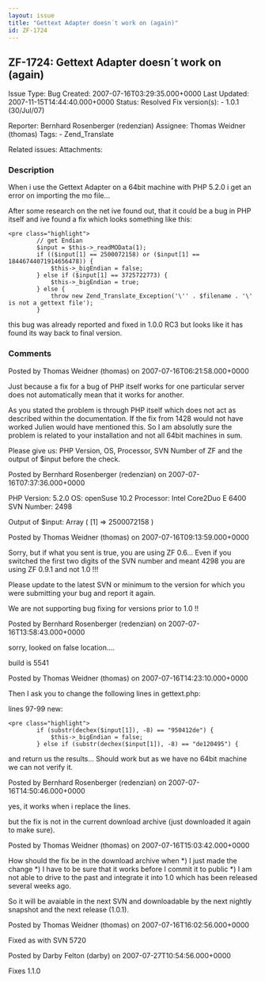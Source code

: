 ```yaml
---
layout: issue
title: "Gettext Adapter doesn´t work on (again)"
id: ZF-1724
---
```


ZF-1724: Gettext Adapter doesn´t work on (again)
------------------------------------------------

 Issue Type: Bug Created: 2007-07-16T03:29:35.000+0000 Last Updated: 2007-11-15T14:44:40.000+0000 Status: Resolved Fix version(s): - 1.0.1 (30/Jul/07)
 
 Reporter:  Bernhard Rosenberger (redenzian)  Assignee:  Thomas Weidner (thomas)  Tags: - Zend\_Translate
 
 Related issues: 
 Attachments: 
### Description

When i use the Gettext Adapter on a 64bit machine with PHP 5.2.0 i get an error on importing the mo file...

After some research on the net ive found out, that it could be a bug in PHP itself and ive found a fix which looks something like this:

 
    <pre class="highlight">
            // get Endian
            $input = $this->_readMOData(1);
            if (($input[1] == 2500072158) or ($input[1] == 18446744071914656478)) {
                $this->_bigEndian = false;
            } else if ($input[1] == 3725722773) {
                $this->_bigEndian = true;
            } else {
                throw new Zend_Translate_Exception('\'' . $filename . '\' is not a gettext file');
            }


this bug was already reported and fixed in 1.0.0 RC3 but looks like it has found its way back to final version.

 

 

### Comments

Posted by Thomas Weidner (thomas) on 2007-07-16T06:21:58.000+0000

Just because a fix for a bug of PHP itself works for one particular server does not automatically mean that it works for another.

As you stated the problem is through PHP itself which does not act as described within the documentation. If the fix from 1428 would not have worked Julien would have mentioned this. So I am absolutly sure the problem is related to your installation and not all 64bit machines in sum.

Please give us: PHP Version, OS, Processor, SVN Number of ZF and the output of $input before the check.

 

 

Posted by Bernhard Rosenberger (redenzian) on 2007-07-16T07:37:36.000+0000

PHP Version: 5.2.0 OS: openSuse 10.2 Processor: Intel Core2Duo E 6400 SVN Number: 2498

Output of $input: Array ( [1] => 2500072158 )

 

 

Posted by Thomas Weidner (thomas) on 2007-07-16T09:13:59.000+0000

Sorry, but if what you sent is true, you are using ZF 0.6... Even if you switched the first two digits of the SVN number and meant 4298 you are using ZF 0.9.1 and not 1.0 !!!

Please update to the latest SVN or minimum to the version for which you were submitting your bug and report it again.

We are not supporting bug fixing for versions prior to 1.0 !!

 

 

Posted by Bernhard Rosenberger (redenzian) on 2007-07-16T13:58:43.000+0000

sorry, looked on false location....

build is 5541

 

 

Posted by Thomas Weidner (thomas) on 2007-07-16T14:23:10.000+0000

Then I ask you to change the following lines in gettext.php:

lines 97-99 new:

 
    <pre class="highlight">
            if (substr(dechex($input[1]), -8) == "950412de") {
                $this->_bigEndian = false;
            } else if (substr(dechex($input[1]), -8) == "de120495") {


and return us the results... Should work but as we have no 64bit machine we can not verify it.

 

 

Posted by Bernhard Rosenberger (redenzian) on 2007-07-16T14:50:46.000+0000

yes, it works when i replace the lines.

but the fix is not in the current download archive (just downloaded it again to make sure).

 

 

Posted by Thomas Weidner (thomas) on 2007-07-16T15:03:42.000+0000

How should the fix be in the download archive when \*) I just made the change \*) I have to be sure that it works before I commit it to public \*) I am not able to drive to the past and integrate it into 1.0 which has been released several weeks ago.

So it will be avaiable in the next SVN and downloadable by the next nightly snapshot and the next release (1.0.1).

 

 

Posted by Thomas Weidner (thomas) on 2007-07-16T16:02:56.000+0000

Fixed as with SVN 5720

 

 

Posted by Darby Felton (darby) on 2007-07-27T10:54:56.000+0000

Fixes 1.1.0

 

 